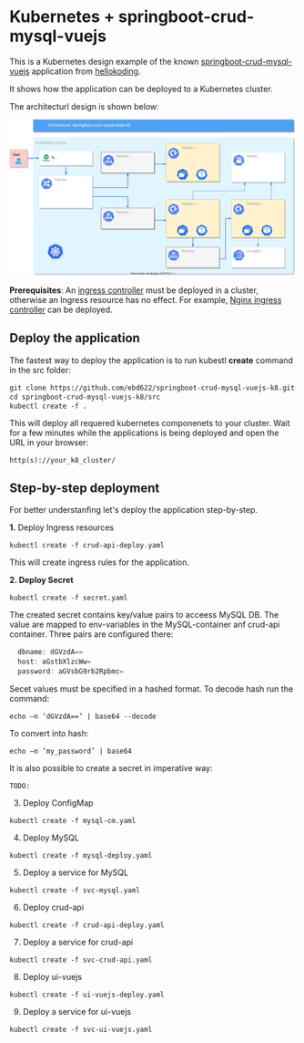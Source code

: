 # Kubernetes + springboot-crud-mysql-vuejs
This is a Kubernetes design example of the known [springboot-crud-mysql-vuejs](https://github.com/hellokoding/hellokoding-courses/tree/master/springboot-examples/springboot-crud-mysql-vuejs) application from [hellokoding](https://github.com/hellokoding).

It shows how the application can be deployed to a Kubernetes cluster. 

The architecturl design is shown below:

![GitHub Logo](/img/k8_crud_diagram.svg)

**Prerequisites**: An [ingress controller](https://kubernetes.io/docs/concepts/services-networking/ingress-controllers) must be deployed in a cluster, otherwise an Ingress resource has no effect. For example, [Nginx ingress controller](https://docs.nginx.com/nginx-ingress-controller/installation/) can be deployed.

## Deploy the application
The fastest way to deploy the application is to run kubestl **create** command in the src folder:

```
git clone https://github.com/ebd622/springboot-crud-mysql-vuejs-k8.git
cd springboot-crud-mysql-vuejs-k8/src
kubectl create -f .
```

This will deploy all requered kubernetes componenets to your cluster. Wait for a few minutes while the applications is being deployed and open the URL in your browser:
```
http(s)://your_k8_cluster/
```

## Step-by-step deployment
For better understanfing let's deploy the application step-by-step.

**1.** Deploy Ingress resources
```
kubectl create -f crud-api-deploy.yaml
```
This will create ingress rules for the application.


**2. Deploy Secret**
```
kubectl create -f secret.yaml
```
The created secret contains key/value pairs to acceess MySQL DB. The value are mapped to env-variables in the MySQL-container anf crud-api container. Three pairs are configured there:
``` javascript
  dbname: dGVzdA==
  host: aGstbXlzcWw=
  password: aGVsbG9rb2Rpbmc=
```
Secet values must be specified in a hashed format. To decode hash run the command:

```
echo –n ‘dGVzdA==’ | base64 --decode
```
To convert into hash:
```
echo –n ‘my_password’ | base64
```
It is also possible to create a secret in imperative way:
```
TODO:
```



3. Deploy ConfigMap
```
kubectl create -f mysql-cm.yaml
```

4. Deploy MySQL
```
kubectl create -f mysql-deploy.yaml
```

5. Deploy a service for MySQL
```
kubectl create -f svc-mysql.yaml
```

6. Deploy crud-api
```
kubectl create -f crud-api-deploy.yaml
```

7. Deploy a service for crud-api
```
kubectl create -f svc-crud-api.yaml
```


8. Deploy ui-vuejs
```
kubectl create -f ui-vuejs-deploy.yaml
```


9. Deploy a service for ui-vuejs
```
kubectl create -f svc-ui-vuejs.yaml
```


